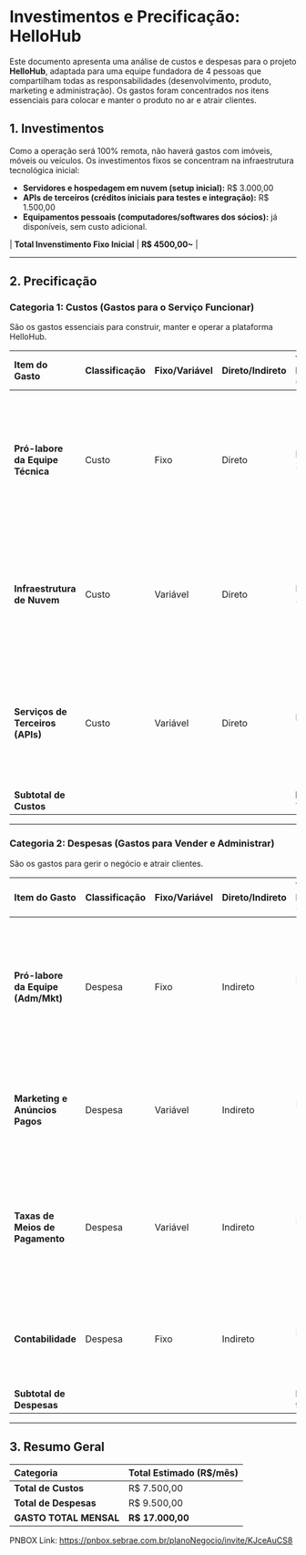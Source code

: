 # Investimentos e Precificação: HelloHub

Este documento apresenta uma análise de custos e despesas para o projeto **HelloHub**, adaptada para uma equipe fundadora de 4 pessoas que compartilham todas as responsabilidades (desenvolvimento, produto, marketing e administração). Os gastos foram concentrados nos itens essenciais para colocar e manter o produto no ar e atrair clientes.

## 1. Investimentos
Como a operação será 100% remota, não haverá gastos com imóveis, móveis ou veículos. Os investimentos fixos se concentram na infraestrutura tecnológica inicial:
*   **Servidores e hospedagem em nuvem (setup inicial):** R$ 3.000,00
*   **APIs de terceiros (créditos iniciais para testes e integração):** R$ 1.500,00
*   **Equipamentos pessoais (computadores/softwares dos sócios):** já disponíveis, sem custo adicional.

|  **Total Invenstimento Fixo Inicial** | **R$ 4500,00~** |

---

## 2. Precificação

### Categoria 1: Custos (Gastos para o Serviço Funcionar)

São os gastos essenciais para construir, manter e operar a plataforma HelloHub.

| Item do Gasto | Classificação | Fixo/Variável | Direto/Indireto | Valor Estimado (R$/mês) | Justificativa |
| :--- | :--- | :--- | :--- | :--- | :--- |
| **Pró-labore da Equipe Técnica** | Custo | Fixo | Direto | R$ 3.000,00 | Remuneração dos sócios que atuam diretamente no desenvolvimento e manutenção do produto (considerando 2 pessoas focadas na parte técnica com R$ 1.500 cada). |
| **Infraestrutura de Nuvem** | Custo | Variável | Direto | R$ 3.000,00 | Custo com servidores, banco de dados e armazenamento (AWS, Google Cloud, etc.). Varia conforme o número de usuários e o uso da plataforma. |
| **Serviços de Terceiros (APIs)** | Custo | Variável | Direto | R$ 1.500,00 | Custo de APIs essenciais integradas ao produto, como serviços de IA para processamento de linguagem, cujo valor depende do volume de uso. |
| **Subtotal de Custos** | | | | **R$ 7.500,00** | |

---

### Categoria 2: Despesas (Gastos para Vender e Administrar)

São os gastos para gerir o negócio e atrair clientes.

| Item do Gasto | Classificação | Fixo/Variável | Direto/Indireto | Valor Estimado (R$/mês) | Justificativa |
| :--- | :--- | :--- | :--- | :--- | :--- |
| **Pró-labore da Equipe (Adm/Mkt)** | Despesa | Fixo | Indireto | R$ 3.000,00 | Remuneração dos sócios que atuam na gestão, marketing e vendas (considerando 2 pessoas focadas nessas áreas com R$ 1.500 cada). |
| **Marketing e Anúncios Pagos** | Despesa | Variável | Indireto | R$ 5.000,00 | Investimento em Google Ads, Meta Ads e outras plataformas para geração de leads e aquisição de clientes. |
| **Taxas de Meios de Pagamento** | Despesa | Variável | Indireto | R$ 1.000,00 | Taxas cobradas por gateways de pagamento sobre as vendas. Estimativa baseada em um faturamento inicial. |
| **Contabilidade** | Despesa | Fixo | Indireto | R$ 500,00 | Custo mensal de um serviço de contabilidade online para manter a empresa regularizada. |
| **Subtotal de Despesas** | | | | **R$ 9.500,00** | |

---

## 3. Resumo Geral

| Categoria | Total Estimado (R$/mês) |
| :--- | :--- |
| **Total de Custos** | R$ 7.500,00 |
| **Total de Despesas** | R$ 9.500,00 |
| **GASTO TOTAL MENSAL** | **R$ 17.000,00** |




PNBOX Link: https://pnbox.sebrae.com.br/planoNegocio/invite/KJceAuCS8
